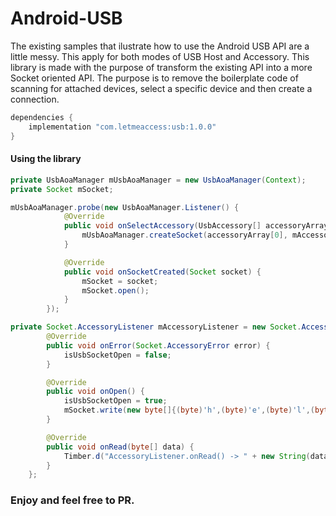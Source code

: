 # Android-USB
The existing samples that ilustrate how to use the Android USB API are a little messy. This apply for both modes of USB Host 
and Accessory. This library is made with the purpose of transform the existing API into a more Socket oriented API. The 
purpose is to remove the boilerplate code of scanning for attached devices, select a specific device and then create a 
connection.

```groovy
dependencies {
    implementation "com.letmeaccess:usb:1.0.0"
}
```

#### Using the library


```java
private UsbAoaManager mUsbAoaManager = new UsbAoaManager(Context);
private Socket mSocket;

mUsbAoaManager.probe(new UsbAoaManager.Listener() {
            @Override
            public void onSelectAccessory(UsbAccessory[] accessoryArray) {
                mUsbAoaManager.createSocket(accessoryArray[0], mAccessoryListener);
            }

            @Override
            public void onSocketCreated(Socket socket) {
                mSocket = socket;
                mSocket.open();
            }
        });

private Socket.AccessoryListener mAccessoryListener = new Socket.AccessoryListener() {
        @Override
        public void onError(Socket.AccessoryError error) {
            isUsbSocketOpen = false;
        }

        @Override
        public void onOpen() {
            isUsbSocketOpen = true;
            mSocket.write(new byte[]{(byte)'h',(byte)'e',(byte)'l',(byte)'l',(byte)'o'});
        }

        @Override
        public void onRead(byte[] data) {
            Timber.d("AccessoryListener.onRead() -> " + new String(data));
        }
    };

```

### Enjoy and feel free to PR.

